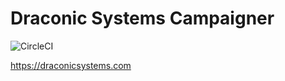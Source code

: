 # Draconic Systems Campaigner

![CircleCI](https://img.shields.io/circleci/project/github/jaybarra/ds-campaigner-backend.svg)

https://draconicsystems.com
